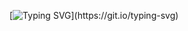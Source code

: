 [![Typing SVG](https://readme-typing-svg.herokuapp.com/?color=000000&size=35&center=true&vCenter=true&width=1000&lines=Bora!+codar+com+o+Talisson;)](https://git.io/typing-svg)
